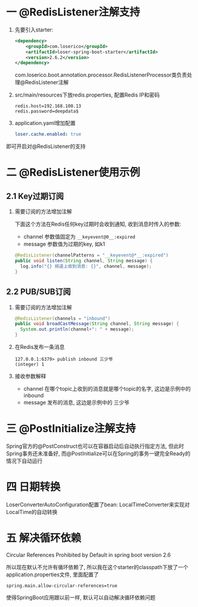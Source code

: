 # 一 @RedisListener注解支持

1. 先要引入starter:

   ```xml
   <dependency>
       <groupId>com.loserico</groupId>
       <artifactId>loser-spring-boot-starter</artifactId>
       <version>2.6.2</version>
   </dependency>
   ```

   com.loserico.boot.annotation.processor.RedisListenerProcessor类负责处理@RedisListener注解

2. src/main/resources下放redis.properties, 配置Redis IP和密码

   ```properties
   redis.host=192.168.100.13
   redis.password=deepdata$
   ```

3. application.yaml增加配置

   ```yaml
   loser.cache.enabled: true
   ```

即可开启对@RedisListener的支持

# 二 @RedisListener使用示例

## 2.1 Key过期订阅

1. 需要订阅的方法增加注解

   下面这个方法在Redis任何key过期时会收到通知, 收到消息时传入的参数:

   * channel 参数值固定为 `__keyevent@0__:expired`
   * message 参数值为过期的key, 如k1

   ```java
   @RedisListener(channelPatterns = "__keyevent@*__:expired")
   public void listen(String channel, String message) {
     log.info("{} 频道上收到消息: {}", channel, message);
   }
   ```

## 2.2 PUB/SUB订阅

1. 需要订阅的方法增加注解

   ```java
   @RedisListener(channels = "inbound")
   public void broadCastMessage(String channel, String message) {
     System.out.println(channel+": " + message);
   }
   ```

2. 在Redis发布一条消息

   ```shell
   127.0.0.1:6379> publish inbound 三少爷
   (integer) 1
   ```

3. 接收参数解释

   * channel 在哪个topic上收到的消息就是哪个topic的名字, 这边是示例中的inbound
   * message 发布的消息, 这边是示例中的 三少爷



# 三 @PostInitialize注解支持

Spring官方的@PostConstruct也可以在容器启动后自动执行指定方法, 但此时Spring事务还未准备好, 而@PostInitialize可以在Spring的事务一键完全Ready的情况下自动运行

# 四 日期转换

LoserConverterAutoConfiguration配置了bean: LocalTimeConverter来实现对LocalTime的自动转换

# 五 解决循环依赖

Circular References Prohibited by Default in spring boot version 2.6

所以现在默认不允许有循环依赖了, 所以我在这个starter的classpath下放了一个application.properties文件, 里面配置了

```properties
spring.main.allow-circular-references=true
```

使得SpringBoot应用跟以前一样, 默认可以自动解决循环依赖问题